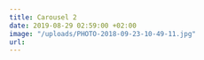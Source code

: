 ```yaml
---
title: Carousel 2
date: 2019-08-29 02:59:00 +02:00
image: "/uploads/PHOTO-2018-09-23-10-49-11.jpg"
url: 
---
```



